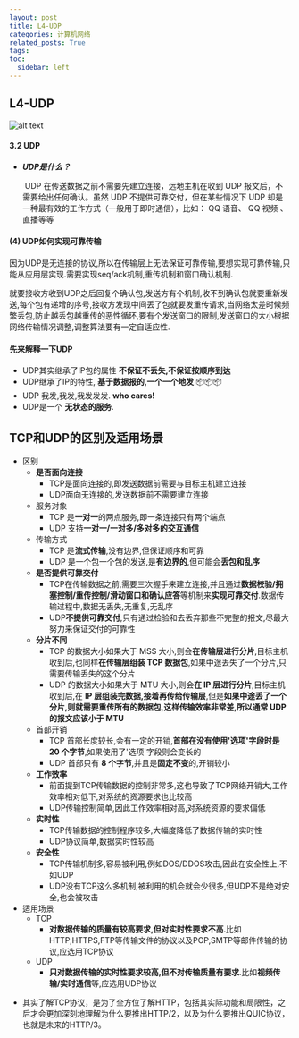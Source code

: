 ```yaml
---
layout: post
title: L4-UDP
categories: 计算机网络
related_posts: True
tags:
toc:
  sidebar: left
---
```


## L4-UDP

![alt text](imgs/4.2_UDP_image.png)

#### 3.2 UDP

- **_UDP是什么？_**

  ​ UDP 在传送数据之前不需要先建立连接，远地主机在收到 UDP 报文后，不需要给出任何确认。虽然 UDP 不提供可靠交付，但在某些情况下 UDP 却是一种最有效的工作方式（一般用于即时通信），比如： QQ 语音、 QQ 视频 、直播等等

#### (4) UDP如何实现可靠传输

因为UDP是无连接的协议,所以在传输层上无法保证可靠传输,要想实现可靠传输,只能从应用层实现.需要实现seq/ack机制,重传机制和窗口确认机制.

就要接收方收到UDP之后回复个确认包,发送方有个机制,收不到确认包就要重新发送,每个包有递增的序号,接收方发现中间丢了包就要发重传请求,当网络太差时候频繁丢包,防止越丢包越重传的恶性循环,要有个发送窗口的限制,发送窗口的大小根据网络传输情况调整,调整算法要有一定自适应性.

#### 先来解释一下UDP

- UDP其实继承了IP包的属性 **不保证不丢失,不保证按顺序到达**<br>
- UDP继承了IP的特性, **基于数据报的,一个一个地发** 📦📦📦<br>
- UDP 我发,我发,我发发发. **who cares!**<br>
- UDP是一个 **无状态的服务**.<br>

## TCP和UDP的区别及适用场景

- 区别
  - **是否面向连接**
    - TCP是面向连接的,即发送数据前需要与目标主机建立连接
    - UDP面向无连接的,发送数据前不需要建立连接
  - 服务对象
    - TCP 是**一对一**的两点服务,即一条连接只有两个端点
    - UDP 支持**一对一/一对多/多对多的交互通信**
  - 传输方式
    - TCP 是**流式传输**,没有边界,但保证顺序和可靠
    - UDP 是一个包一个包的发送,是**有边界的**,但可能会**丢包和乱序**
  - **是否提供可靠交付**
    - TCP在传输数据之前,需要三次握手来建立连接,并且通过**数据校验/拥塞控制/重传控制/滑动窗口和确认应答**等机制来**实现可靠交付**.数据传输过程中,数据无丢失,无重复,无乱序
    - UDP**不提供可靠交付**,只有通过检验和去丢弃那些不完整的报文,尽最大努力来保证交付的可靠性
  - **分片不同**
    - TCP 的数据大小如果大于 MSS 大小,则会**在传输层进行分片**,目标主机收到后,也同样**在传输层组装 TCP 数据包**,如果中途丢失了一个分片,只需要传输丢失的这个分片
    - UDP 的数据大小如果大于 MTU 大小,则会**在 IP 层进行分片**,目标主机收到后,在 **IP 层组装完数据,接着再传给传输层**,但是**如果中途丢了一个分片,则就需要重传所有的数据包,这样传输效率非常差,所以通常 UDP 的报文应该小于 MTU**
  - 首部开销
    - TCP 首部长度较长,会有一定的开销,**首部在没有使用'选项'字段时是 20 个字节**,如果使用了'选项'字段则会变长的
    - UDP 首部只有 **8 个字节**,并且是**固定不变**的,开销较小
  - **工作效率**
    - 前面提到TCP传输数据的控制非常多,这也导致了TCP网络开销大,工作效率相对低下,对系统的资源要求也比较高
    - UDP传输控制简单,因此工作效率相对高,对系统资源的要求偏低
  - **实时性**
    - TCP传输数据的控制程序较多,大幅度降低了数据传输的实时性
    - UDP协议简单,数据实时性较高
  - **安全性**
    - TCP传输机制多,容易被利用,例如DOS/DDOS攻击,因此在安全性上,不如UDP
    - UDP没有TCP这么多机制,被利用的机会就会少很多,但UDP不是绝对安全,也会被攻击
- 适用场景
  - TCP
    - **对数据传输的质量有较高要求,但对实时性要求不高**.比如HTTP,HTTPS,FTP等传输文件的协议以及POP,SMTP等邮件传输的协议,应选用TCP协议
  - UDP
    - **只对数据传输的实时性要求较高,但不对传输质量有要求**.比如**视频传输/实时通信**等,应选用UDP协议

* 其实了解TCP协议，是为了全方位了解HTTP，包括其实际功能和局限性，之后才会更加深刻地理解为什么要推出HTTP/2，以及为什么要推出QUIC协议，也就是未来的HTTP/3。
